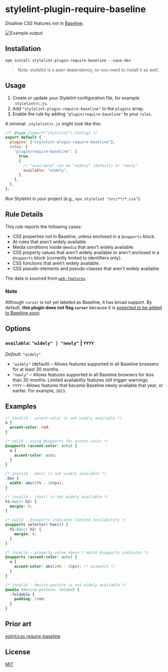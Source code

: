 # stylelint-plugin-require-baseline

Disallow CSS features not in [Baseline](https://web.dev/baseline).

![Example output](https://github.com/user-attachments/assets/8c66b5ce-ec20-4641-bec3-41b784244277)

## Installation

```shell
npm install stylelint-plugin-require-baseline --save-dev
```

> Note: stylelint is a peer dependency, so you need to install it as well.

## Usage

1. Create or update your Stylelint configuration file, for example `.stylelintrc.js`.
2. Add `"stylelint-plugin-require-baseline"` to the `plugins` array.
3. Enable the rule by adding `"plugin/require-baseline"` to your `rules`.

A minimal `.stylelintrc.js` might look like this:

```js
/** @type {import("stylelint").Config} */
export default {
  plugins: ["stylelint-plugin-require-baseline"],
  rules: {
    "plugin/require-baseline": [
      true,
      {
        // "available" can be "widely" (default) or "newly"
        available: "widely",
      },
    ],
  },
};
```

Run Stylelint in your project (e.g., `npx stylelint "src/**/*.css"`).

## Rule Details

This rule reports the following cases:

- CSS properties not in Baseline, unless enclosed in a `@supports` block.
- At-rules that aren't widely available.
- Media conditions inside `@media` that aren't widely available.
- CSS property values that aren't widely available or aren't enclosed in a `@supports` block (currently limited to identifiers only).
- CSS functions that aren't widely available.
- CSS pseudo-elements and pseudo-classes that aren't widely available.

The data is sourced from [`web-features`](https://npmjs.com/package/web-features).

### Note

Although `cursor` is not yet labeled as Baseline, it has broad support. By default, **this plugin does not flag `cursor`** because it is [expected to be added to Baseline soon](https://github.com/web-platform-dx/web-features/issues/1038).

## Options

### `available`: `"widely" | "newly"` | `YYYY`

_Default_: `"widely"`

- `"widely"` (default) – Allows features supported in all Baseline browsers for at least 30 months.
- `"newly"` – Allows features supported in all Baseline browsers for less than 30 months. Limited availability features still trigger warnings.
- `YYYY` – Allows features that became Baseline newly available that year, or earlier. For example, `2023`.

## Examples

```css
/* invalid - accent-color is not widely available */
a {
  accent-color: red;
}

/* valid - using @supports for accent-color */
@supports (accent-color: auto) {
  a {
    accent-color: auto;
  }
}

/* invalid - abs() is not widely available */
.box {
  width: abs(20% - 100px);
}

/* invalid - :has() is not widely available */
h1:has(+ h2) {
  margin: 0;
}

/* valid - @supports indicates limited availability */
@supports selector(:has()) {
  h1:has(+ h2) {
    margin: 0;
  }
}

/* invalid - property value doesn't match @supports indicator */
@supports (accent-color: auto) {
  a {
    accent-color: abs(20% - 10px); /* mismatch */
  }
}

/* invalid - device-posture is not widely available */
@media (device-posture: folded) {
  .foldable {
    padding: 1rem;
  }
}
```

## Prior art

[eslint/css require-baseline](https://github.com/eslint/css/blob/main/docs/rules/require-baseline.md)

## License

[MIT](LICENSE)
